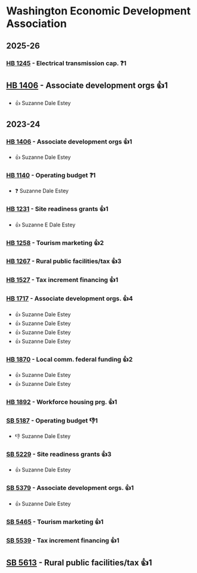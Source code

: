 # Washington Economic Development Association
## 2025-26

### [HB 1245](/bill/2025-26/hb/1245/) - Electrical transmission cap.   ❓1

## [HB 1406](/bill/2025-26/hb/1406/) - Associate development orgs 👍1  
* 👍 Suzanne Dale Estey

## 2023-24

### [HB 1406](/bill/2023-24/hb/1406/) - Associate development orgs 👍1  
* 👍 Suzanne Dale Estey

### [HB 1140](/bill/2023-24/hb/1140/) - Operating budget   ❓1
* ❓ Suzanne Dale Estey

### [HB 1231](/bill/2023-24/hb/1231/) - Site readiness grants 👍1  
* 👍 Suzanne E Dale Estey

### [HB 1258](/bill/2023-24/hb/1258/) - Tourism marketing 👍2  

### [HB 1267](/bill/2023-24/hb/1267/) - Rural public facilities/tax 👍3  

### [HB 1527](/bill/2023-24/hb/1527/) - Tax increment financing 👍1  

### [HB 1717](/bill/2023-24/hb/1717/) - Associate development orgs. 👍4  
* 👍 Suzanne Dale Estey
* 👍 Suzanne Dale Estey
* 👍 Suzanne Dale Estey
* 👍 Suzanne Dale Estey

### [HB 1870](/bill/2023-24/hb/1870/) - Local comm. federal funding 👍2  
* 👍 Suzanne Dale Estey
* 👍 Suzanne Dale Estey

### [HB 1892](/bill/2023-24/hb/1892/) - Workforce housing prg. 👍1  

### [SB 5187](/bill/2023-24/sb/5187/) - Operating budget  👎1 
* 👎 Suzanne Dale Estey

### [SB 5229](/bill/2023-24/sb/5229/) - Site readiness grants 👍3  
* 👍 Suzanne Dale Estey

### [SB 5379](/bill/2023-24/sb/5379/) - Associate development orgs. 👍1  
* 👍 Suzanne Dale Estey

### [SB 5465](/bill/2023-24/sb/5465/) - Tourism marketing 👍1  

### [SB 5539](/bill/2023-24/sb/5539/) - Tax increment financing 👍1  

## [SB 5613](/bill/2023-24/sb/5613/) - Rural public facilities/tax 👍1  
